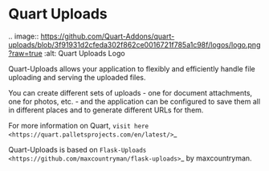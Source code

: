 Quart Uploads
=============

.. image:: https://github.com/Quart-Addons/quart-uploads/blob/3f91931d2cfeda302f862ce0016721f785a1c98f/logos/logo.png?raw=true
   :alt: Quart Uploads Logo

Quart-Uploads allows your application to flexibly and efficiently handle file
uploading and serving the uploaded files.

You can create different sets of uploads - one for document attachments, one
for photos, etc. - and the application can be configured to save them all in
different places and to generate different URLs for them.

For more information on Quart, `visit here <https://quart.palletsprojects.com/en/latest/>`_

Quart-Uploads is based on `Flask-Uploads <https://github.com/maxcountryman/flask-uploads>`_ by maxcountryman. 